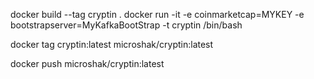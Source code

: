 docker build --tag cryptin .
docker run -it -e coinmarketcap=MYKEY -e bootstrapserver=MyKafkaBootStrap -t cryptin /bin/bash

docker tag cryptin:latest microshak/cryptin:latest


docker push microshak/cryptin:latest